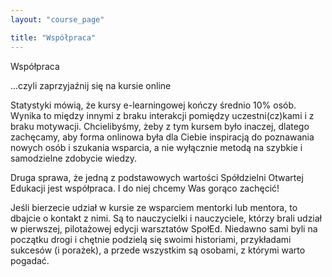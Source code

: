 ```yaml
---
layout: "course_page"

title: "Współpraca"
---
```


<div class="text-center screen-title">
Współpraca
</div>


<div class="screen-content">
  <p>...czyli zaprzyjaźnij się na kursie online</p> 
<p>Statystyki mówią, że kursy e-learningowej kończy średnio 10% osób. Wynika to między innymi z braku interakcji pomiędzy uczestni(cz)kami i z braku motywacji. Chcielibyśmy, żeby z tym kursem było inaczej, dlatego zachęcamy, aby forma onlinowa była dla Ciebie inspiracją do poznawania nowych osób i szukania wsparcia, a nie wyłącznie metodą na szybkie i samodzielne zdobycie wiedzy.</p>
  <p>Druga sprawa, że jedną z podstawowych wartości Spółdzielni Otwartej Edukacji jest współpraca. I do niej chcemy Was gorąco zachęcić!
</p>
  <p>Jeśli bierzecie udział w kursie ze wsparciem mentorki lub mentora, to dbajcie o kontakt z nimi. Są to nauczycielki i nauczyciele, którzy brali udział w pierwszej, pilotażowej edycji warsztatów SpołEd. Niedawno sami byli na początku drogi i chętnie podzielą się swoimi historiami, przykładami sukcesów (i porażek), a przede wszystkim są osobami, z którymi warto pogadać.</p>

</div> 
